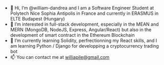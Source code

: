 - 👋 Hi, I’m @william-dandrea and I am a Software Engineer Student at Polytech Nice Sophia Antipolis in France and currently in ERASMUS in ELTE Budapest (Hungary)
- 👀 I’m interested in full-stack development, especially in the MEAN and MERN (MongoDB, NodeJS, Express, Angular/React) but also in the development of smart contract in the Ethereum Blockchain
- 🌱 I’m currently learning Solidity, perfrectionning my React skills, and I am learning Python / Django for developping a cryptocurrency trading bot
- 📫 You can contact me at williapile@gmail.com


